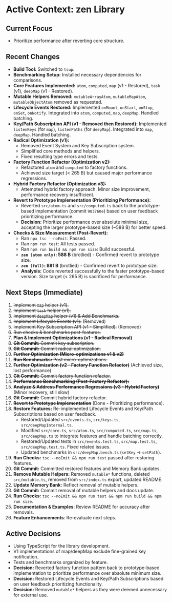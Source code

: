 # Active Context: zen Library

## Current Focus
- Prioritize performance after reverting core structure.

## Recent Changes
- **Build Tool:** Switched to `tsup`.
- **Benchmarking Setup:** Installed necessary dependencies for comparisons.
- **Core Features Implemented:** `atom`, `computed`, `map` (v1 - Restored), `task` (v1), `deepMap` (v1 - Restored).
- **Mutable Helpers Removed:** `mutableArrayAtom`, `mutableMapAtom`, `mutableObjectAtom` removed as requested.
- **Lifecycle Events Restored:** Implemented `onMount`, `onStart`, `onStop`, `onSet`, `onNotify`. Integrated into `atom`, `computed`, `map`, `deepMap`. Handled batching.
- **Key/Path Subscription API (v1 - Removed then Restored):** Implemented `listenKeys` (for `map`), `listenPaths` (for `deepMap`). Integrated into `map`, `deepMap`. Handled batching.
- **Radical Optimization (v1):**
    - Removed Event System and Key Subscription system.
    - Simplified core methods and helpers.
    - Fixed resulting type errors and tests.
- **Factory Function Refactor (Optimization v2):**
    - Refactored `atom` and `computed` to factory functions.
    - Achieved size target (< 265 B) but caused major performance regressions.
- **Hybrid Factory Refactor (Optimization v3):**
    - Attempted hybrid factory approach. Minor size improvement, performance recovery insufficient.
- **Revert to Prototype Implementation (Prioritizing Performance):**
    - Reverted `src/atom.ts` and `src/computed.ts` back to the prototype-based implementation (commit `903760e`) based on user feedback prioritizing performance.
    - **Decision:** Prioritize performance over absolute minimal size, accepting the larger prototype-based size (~588 B) for better speed.
- **Checks & Size Measurement (Post-Revert):**
    - Ran `npx tsc --noEmit`: Passed.
    - Ran `npm run test`: All tests passed.
    - Ran `npm run build && npm run size`: Build successful.
    - **`zen (atom only)`: 588 B** (brotlied) - Confirmed revert to prototype size.
    - **`zen (full)`: 881 B** (brotlied) - Confirmed revert to prototype size.
    - **Analysis:** Code reverted successfully to the faster prototype-based version. Size target (< 265 B) is sacrificed for performance.

## Next Steps (Immediate)
1.  ~~Implement `map` helper (v1).~~
2.  ~~Implement `task` helper (v1).~~
3.  ~~Implement `deepMap` helper (v1) & Add Benchmarks.~~
4.  ~~Implement Lifecycle Events (v1).~~ (Removed)
5.  ~~Implement Key Subscription API (v1 - Simplified).~~ (Removed)
6.  ~~Run checks & benchmarks post-features.~~
7.  ~~**Plan & Implement Optimizations (v1 - Radical Removal)**~~
8.  ~~**Git Commit:** Commit key subscription.~~
9.  ~~**Git Commit:** Commit radical optimization.~~
10. ~~**Further Optimization (Micro-optimizations v1 & v2)**~~
11. ~~**Run Benchmarks:** Post micro-optimizations.~~
12. ~~**Further Optimization (v2 - Factory Function Refactor)**~~ (Achieved size, lost performance)
13. ~~**Git Commit:** Commit factory function refactor.~~
14. ~~**Performance Benchmarking (Post-Factory Refactor):**~~
15. ~~**Analyze & Address Performance Regressions (v3 - Hybrid Factory)**~~ (Minor recovery, still slow)
16. ~~**Git Commit:** Commit hybrid factory refactor.~~
17. ~~**Revert to Prototype Implementation**~~ (Done - Prioritizing performance).
18. **Restore Features:** Re-implemented Lifecycle Events and Key/Path Subscriptions based on user feedback.
    - Restored/Updated `src/events.ts`, `src/keys.ts`, `src/deepMapInternal.ts`.
    - Modified `src/core.ts`, `src/atom.ts`, `src/computed.ts`, `src/map.ts`, `src/deepMap.ts` to integrate features and handle batching correctly.
    - Restored/Updated tests in `src/events.test.ts`, `src/map.test.ts`, `src/deepMap.test.ts`. Fixed related issues.
    - Updated benchmarks in `src/deepMap.bench.ts` (`setKey` -> `setPath`).
19. **Run Checks:** `tsc --noEmit && npm run test` passed after restoring features.
20. **Git Commit:** Committed restored features and Memory Bank updates.
21. **Remove Mutable Helpers:** Removed `mutable*` functions, deleted `src/mutable.ts`, removed from `src/index.ts` export, updated README.
22. **Update Memory Bank:** Reflect removal of mutable helpers.
23. **Git Commit:** Commit removal of mutable helpers and docs update.
24. **Run Checks:** `tsc --noEmit && npm run test && npm run build && npm run size`.
25. **Documentation & Examples**: Review README for accuracy after removals.
26. **Feature Enhancements**: Re-evaluate next steps.

## Active Decisions
- Using TypeScript for the library development.
- V1 implementations of map/deepMap exclude fine-grained key notification.
- Tests and benchmarks organized by feature.
- **Decision:** Reverted factory function pattern back to prototype-based implementation to prioritize performance over absolute minimum size.
- **Decision:** Restored Lifecycle Events and Key/Path Subscriptions based on user feedback prioritizing functionality.
- **Decision:** Removed `mutable*` helpers as they were deemed unnecessary for external use.
